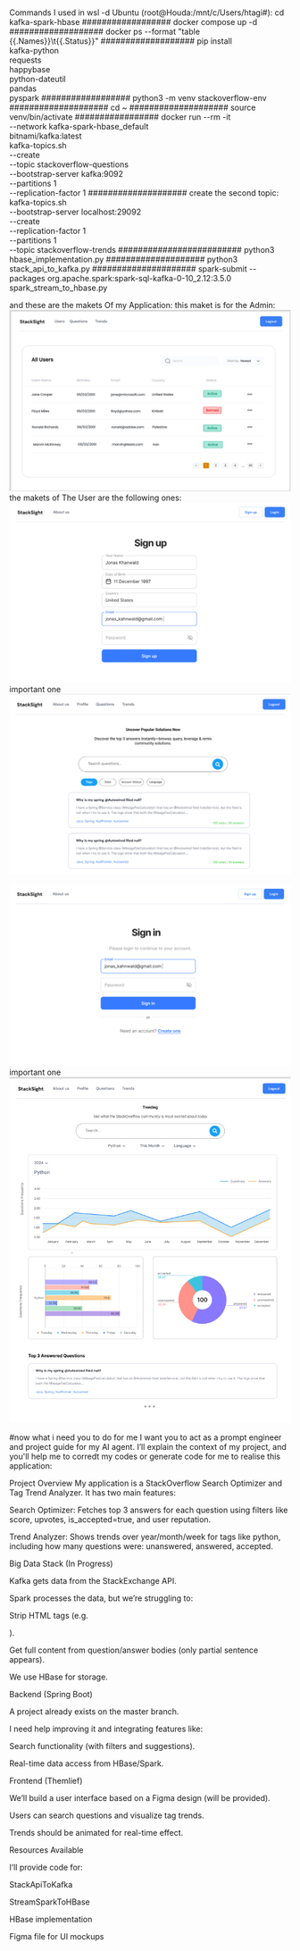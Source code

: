 # 
Commands I  used in wsl -d Ubuntu (root@Houda:/mnt/c/Users/htagi#):
cd  kafka-spark-hbase
##################
 docker compose up -d
###################
 docker ps --format "table {{.Names}}\t{{.Status}}"
###################
pip install \
    kafka-python \
    requests \
    happybase \
    python-dateutil \
    pandas \
    pyspark
##################
python3 -m venv stackoverflow-env
####################
cd ~
####################
source venv/bin/activate
#################
 docker run --rm -it \
  --network kafka-spark-hbase_default \
  bitnami/kafka:latest \
  kafka-topics.sh \
    --create \
    --topic stackoverflow-questions \
    --bootstrap-server kafka:9092 \
    --partitions 1 \
    --replication-factor 1
####################
create the second topic:
kafka-topics.sh \
  --bootstrap-server localhost:29092 \
  --create \
  --replication-factor 1 \
  --partitions 1 \
  --topic stackoverflow-trends
#########################
 python3 hbase_implementation.py
 ####################
 python3 stack_api_to_kafka.py
#####################
spark-submit   --packages org.apache.spark:spark-sql-kafka-0-10_2.12:3.5.0   spark_stream_to_hbase.py


and these are the makets Of my Application:
this maket is for the Admin:
![image alt](https://github.com/houda-tagir/StackOverFlow/blob/main/Screenshot%202025-05-25%20121639.png?raw=true)
the makets of The User are the following ones:
![image alt](https://github.com/houda-tagir/StackOverFlow/blob/main/Screenshot%202025-05-25%20121659.png?raw=true)
important one
![image alt](https://github.com/houda-tagir/StackOverFlow/blob/main/Screenshot%202025-05-25%20121732.png?raw=true)

![image alt](https://github.com/houda-tagir/StackOverFlow/blob/main/Screenshot%202025-05-25%20121854.png?raw=true)
important one
![image alt](https://github.com/houda-tagir/StackOverFlow/blob/main/Screenshot%202025-05-25%20121919.png?raw=true)

#now what i need you to do for me
I want you to act as a prompt engineer and project guide for my AI agent.
I’ll explain the context of my project, and you'll help me to corredt my codes or generate code for me to realise this application:

Project Overview
My application is a StackOverflow Search Optimizer and Tag Trend Analyzer.
It has two main features:

Search Optimizer: Fetches top 3 answers for each question using filters like score, upvotes, is_accepted=true, and user reputation.

Trend Analyzer: Shows trends over year/month/week for tags like python, including how many questions were: unanswered, answered, accepted.

Big Data Stack (In Progress)

Kafka gets data from the StackExchange API.

Spark processes the data, but we’re struggling to:

Strip HTML tags (e.g. <p>).

Get full content from question/answer bodies (only partial sentence appears).

We use HBase for storage.

Backend (Spring Boot)

A project already exists on the master branch.

I need help improving it and integrating features like:

Search functionality (with filters and suggestions).

Real-time data access from HBase/Spark.

Frontend (Themlief)

We’ll build a user interface based on a Figma design (will be provided).

Users can search questions and visualize tag trends.

Trends should be animated for real-time effect.

Resources Available

I’ll provide code for:

StackApiToKafka

StreamSparkToHBase

HBase implementation

Figma file for UI mockups
